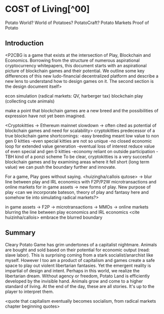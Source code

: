 # COST of Living[^00]

Potato World?
World of Potatoes?
PotatoCraft?
Potato Markets
Proof of Potato

## Introduction

<P2CBG is a game that exists at the intersection of Play, Blockchain and Economics. Borrowing from the structure of numerous aspirational cryptocurrency whitepapers, this document starts with an aspirational picture of blockchain games and their potential. We outline some key differences of this new ludo-financial decentralized platform and describe a new lens to understand how to design games on it. The second section is the design document itself>

econ simulation (radical markets: QV, harberger tax)
blockchain
play (collecting cute animals)

make a point that blockchain games are a new breed and the possibilities of expression have not yet been imagined.

<Cryptokitties -> Ethereum mainnet slowdown -> often cited as
 potential of blockchain games and need for scalability>
cryptokitties predecessor of a true blockchain game
shortcomings:
-easy breeding meant low value to non gen 0 kitties
  -even special kitties are not so unique
-no closed economic loop for extended value generation
  -eventual loss of interest reduce value of even special and gen 0 kitties
  -economy reliant on outside participation
-TBH kind of a ponzi scheme
To be clear, cryptokitties is a very succesful blockchain games and by examining areas where it fell short (long term value) we can push the boundary further and innovate.

For a game, Play goes without saying.
<huizingha/callois qutose> -> blur line between play and IRL economics with F2P/P2W microtransactions and online markets for in game assets -> new forms of play. New purpose of play
<can we incorporate bateson, theory of play and fantasy here and somehow tie into simulating radical markets?>

in game assets -> F2P -> microtransactions
              -> MMOs -> online markets
blurring the line between play economics and IRL economics
<cite huizinha/callois>
embrace the blurred boundary


## Summary

<prob move to end>
Cleary Potato Game has grim undertones of a capitalist nightmare. Animals are bought and sold based on their potential for economic output (read: slave labor). This is surprising coming from a stark socialist/anarchist like myself. However I too am a product of capitalism and games create a safe space to play out violent libertarian fantasies. Yet the emergent reality is impartial of design and intent. Perhaps in this world, we realize the libertarian dream. Without agency or freedom, Potato Land is efficiently developed by the invisible hand. Animals grow and come to a higher standard of living. At the end of the day, these are all stories. It's up to the player to interpret them.  

<quote that capitalism eventually becomes socialism, from radical markets chapter beginning quotes>
